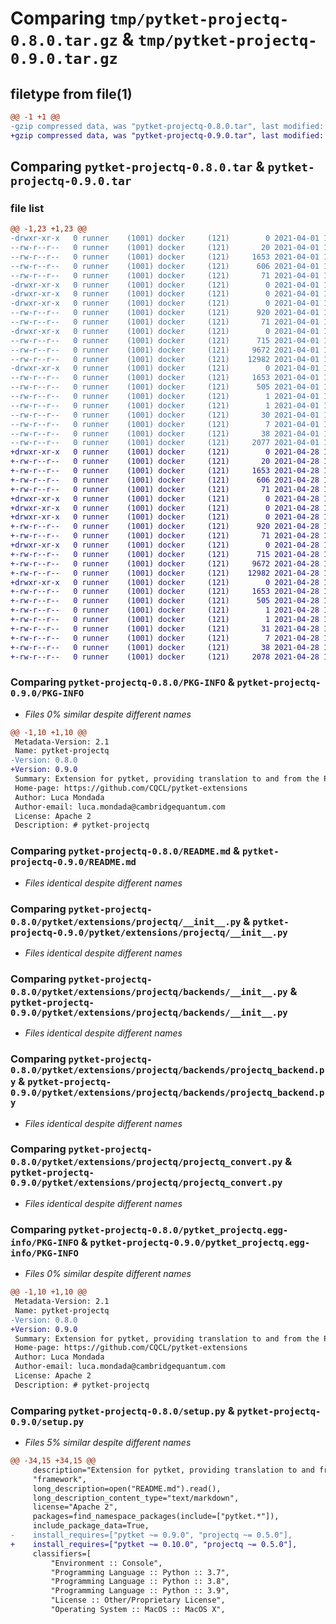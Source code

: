 # Comparing `tmp/pytket-projectq-0.8.0.tar.gz` & `tmp/pytket-projectq-0.9.0.tar.gz`

## filetype from file(1)

```diff
@@ -1 +1 @@
-gzip compressed data, was "pytket-projectq-0.8.0.tar", last modified: Thu Apr  1 10:56:47 2021, max compression
+gzip compressed data, was "pytket-projectq-0.9.0.tar", last modified: Wed Apr 28 13:28:55 2021, max compression
```

## Comparing `pytket-projectq-0.8.0.tar` & `pytket-projectq-0.9.0.tar`

### file list

```diff
@@ -1,23 +1,23 @@
-drwxr-xr-x   0 runner    (1001) docker     (121)        0 2021-04-01 10:56:47.507523 pytket-projectq-0.8.0/
--rw-r--r--   0 runner    (1001) docker     (121)       20 2021-04-01 10:54:45.000000 pytket-projectq-0.8.0/MANIFEST.in
--rw-r--r--   0 runner    (1001) docker     (121)     1653 2021-04-01 10:56:47.507523 pytket-projectq-0.8.0/PKG-INFO
--rw-r--r--   0 runner    (1001) docker     (121)      606 2021-04-01 10:54:45.000000 pytket-projectq-0.8.0/README.md
--rw-r--r--   0 runner    (1001) docker     (121)       71 2021-04-01 10:54:45.000000 pytket-projectq-0.8.0/_metadata.py
-drwxr-xr-x   0 runner    (1001) docker     (121)        0 2021-04-01 10:56:47.507523 pytket-projectq-0.8.0/pytket/
-drwxr-xr-x   0 runner    (1001) docker     (121)        0 2021-04-01 10:56:47.507523 pytket-projectq-0.8.0/pytket/extensions/
-drwxr-xr-x   0 runner    (1001) docker     (121)        0 2021-04-01 10:56:47.507523 pytket-projectq-0.8.0/pytket/extensions/projectq/
--rw-r--r--   0 runner    (1001) docker     (121)      920 2021-04-01 10:54:45.000000 pytket-projectq-0.8.0/pytket/extensions/projectq/__init__.py
--rw-r--r--   0 runner    (1001) docker     (121)       71 2021-04-01 10:56:47.000000 pytket-projectq-0.8.0/pytket/extensions/projectq/_metadata.py
-drwxr-xr-x   0 runner    (1001) docker     (121)        0 2021-04-01 10:56:47.507523 pytket-projectq-0.8.0/pytket/extensions/projectq/backends/
--rw-r--r--   0 runner    (1001) docker     (121)      715 2021-04-01 10:54:45.000000 pytket-projectq-0.8.0/pytket/extensions/projectq/backends/__init__.py
--rw-r--r--   0 runner    (1001) docker     (121)     9672 2021-04-01 10:54:45.000000 pytket-projectq-0.8.0/pytket/extensions/projectq/backends/projectq_backend.py
--rw-r--r--   0 runner    (1001) docker     (121)    12982 2021-04-01 10:54:45.000000 pytket-projectq-0.8.0/pytket/extensions/projectq/projectq_convert.py
-drwxr-xr-x   0 runner    (1001) docker     (121)        0 2021-04-01 10:56:47.507523 pytket-projectq-0.8.0/pytket_projectq.egg-info/
--rw-r--r--   0 runner    (1001) docker     (121)     1653 2021-04-01 10:56:47.000000 pytket-projectq-0.8.0/pytket_projectq.egg-info/PKG-INFO
--rw-r--r--   0 runner    (1001) docker     (121)      505 2021-04-01 10:56:47.000000 pytket-projectq-0.8.0/pytket_projectq.egg-info/SOURCES.txt
--rw-r--r--   0 runner    (1001) docker     (121)        1 2021-04-01 10:56:47.000000 pytket-projectq-0.8.0/pytket_projectq.egg-info/dependency_links.txt
--rw-r--r--   0 runner    (1001) docker     (121)        1 2021-04-01 10:56:47.000000 pytket-projectq-0.8.0/pytket_projectq.egg-info/not-zip-safe
--rw-r--r--   0 runner    (1001) docker     (121)       30 2021-04-01 10:56:47.000000 pytket-projectq-0.8.0/pytket_projectq.egg-info/requires.txt
--rw-r--r--   0 runner    (1001) docker     (121)        7 2021-04-01 10:56:47.000000 pytket-projectq-0.8.0/pytket_projectq.egg-info/top_level.txt
--rw-r--r--   0 runner    (1001) docker     (121)       38 2021-04-01 10:56:47.507523 pytket-projectq-0.8.0/setup.cfg
--rw-r--r--   0 runner    (1001) docker     (121)     2077 2021-04-01 10:54:45.000000 pytket-projectq-0.8.0/setup.py
+drwxr-xr-x   0 runner    (1001) docker     (121)        0 2021-04-28 13:28:55.865154 pytket-projectq-0.9.0/
+-rw-r--r--   0 runner    (1001) docker     (121)       20 2021-04-28 13:26:53.000000 pytket-projectq-0.9.0/MANIFEST.in
+-rw-r--r--   0 runner    (1001) docker     (121)     1653 2021-04-28 13:28:55.865154 pytket-projectq-0.9.0/PKG-INFO
+-rw-r--r--   0 runner    (1001) docker     (121)      606 2021-04-28 13:26:53.000000 pytket-projectq-0.9.0/README.md
+-rw-r--r--   0 runner    (1001) docker     (121)       71 2021-04-28 13:26:53.000000 pytket-projectq-0.9.0/_metadata.py
+drwxr-xr-x   0 runner    (1001) docker     (121)        0 2021-04-28 13:28:55.861154 pytket-projectq-0.9.0/pytket/
+drwxr-xr-x   0 runner    (1001) docker     (121)        0 2021-04-28 13:28:55.861154 pytket-projectq-0.9.0/pytket/extensions/
+drwxr-xr-x   0 runner    (1001) docker     (121)        0 2021-04-28 13:28:55.861154 pytket-projectq-0.9.0/pytket/extensions/projectq/
+-rw-r--r--   0 runner    (1001) docker     (121)      920 2021-04-28 13:26:53.000000 pytket-projectq-0.9.0/pytket/extensions/projectq/__init__.py
+-rw-r--r--   0 runner    (1001) docker     (121)       71 2021-04-28 13:28:55.000000 pytket-projectq-0.9.0/pytket/extensions/projectq/_metadata.py
+drwxr-xr-x   0 runner    (1001) docker     (121)        0 2021-04-28 13:28:55.861154 pytket-projectq-0.9.0/pytket/extensions/projectq/backends/
+-rw-r--r--   0 runner    (1001) docker     (121)      715 2021-04-28 13:26:53.000000 pytket-projectq-0.9.0/pytket/extensions/projectq/backends/__init__.py
+-rw-r--r--   0 runner    (1001) docker     (121)     9672 2021-04-28 13:26:53.000000 pytket-projectq-0.9.0/pytket/extensions/projectq/backends/projectq_backend.py
+-rw-r--r--   0 runner    (1001) docker     (121)    12982 2021-04-28 13:26:53.000000 pytket-projectq-0.9.0/pytket/extensions/projectq/projectq_convert.py
+drwxr-xr-x   0 runner    (1001) docker     (121)        0 2021-04-28 13:28:55.865154 pytket-projectq-0.9.0/pytket_projectq.egg-info/
+-rw-r--r--   0 runner    (1001) docker     (121)     1653 2021-04-28 13:28:55.000000 pytket-projectq-0.9.0/pytket_projectq.egg-info/PKG-INFO
+-rw-r--r--   0 runner    (1001) docker     (121)      505 2021-04-28 13:28:55.000000 pytket-projectq-0.9.0/pytket_projectq.egg-info/SOURCES.txt
+-rw-r--r--   0 runner    (1001) docker     (121)        1 2021-04-28 13:28:55.000000 pytket-projectq-0.9.0/pytket_projectq.egg-info/dependency_links.txt
+-rw-r--r--   0 runner    (1001) docker     (121)        1 2021-04-28 13:28:55.000000 pytket-projectq-0.9.0/pytket_projectq.egg-info/not-zip-safe
+-rw-r--r--   0 runner    (1001) docker     (121)       31 2021-04-28 13:28:55.000000 pytket-projectq-0.9.0/pytket_projectq.egg-info/requires.txt
+-rw-r--r--   0 runner    (1001) docker     (121)        7 2021-04-28 13:28:55.000000 pytket-projectq-0.9.0/pytket_projectq.egg-info/top_level.txt
+-rw-r--r--   0 runner    (1001) docker     (121)       38 2021-04-28 13:28:55.865154 pytket-projectq-0.9.0/setup.cfg
+-rw-r--r--   0 runner    (1001) docker     (121)     2078 2021-04-28 13:26:53.000000 pytket-projectq-0.9.0/setup.py
```

### Comparing `pytket-projectq-0.8.0/PKG-INFO` & `pytket-projectq-0.9.0/PKG-INFO`

 * *Files 0% similar despite different names*

```diff
@@ -1,10 +1,10 @@
 Metadata-Version: 2.1
 Name: pytket-projectq
-Version: 0.8.0
+Version: 0.9.0
 Summary: Extension for pytket, providing translation to and from the ProjectQ framework
 Home-page: https://github.com/CQCL/pytket-extensions
 Author: Luca Mondada
 Author-email: luca.mondada@cambridgequantum.com
 License: Apache 2
 Description: # pytket-projectq
```

### Comparing `pytket-projectq-0.8.0/README.md` & `pytket-projectq-0.9.0/README.md`

 * *Files identical despite different names*

### Comparing `pytket-projectq-0.8.0/pytket/extensions/projectq/__init__.py` & `pytket-projectq-0.9.0/pytket/extensions/projectq/__init__.py`

 * *Files identical despite different names*

### Comparing `pytket-projectq-0.8.0/pytket/extensions/projectq/backends/__init__.py` & `pytket-projectq-0.9.0/pytket/extensions/projectq/backends/__init__.py`

 * *Files identical despite different names*

### Comparing `pytket-projectq-0.8.0/pytket/extensions/projectq/backends/projectq_backend.py` & `pytket-projectq-0.9.0/pytket/extensions/projectq/backends/projectq_backend.py`

 * *Files identical despite different names*

### Comparing `pytket-projectq-0.8.0/pytket/extensions/projectq/projectq_convert.py` & `pytket-projectq-0.9.0/pytket/extensions/projectq/projectq_convert.py`

 * *Files identical despite different names*

### Comparing `pytket-projectq-0.8.0/pytket_projectq.egg-info/PKG-INFO` & `pytket-projectq-0.9.0/pytket_projectq.egg-info/PKG-INFO`

 * *Files 0% similar despite different names*

```diff
@@ -1,10 +1,10 @@
 Metadata-Version: 2.1
 Name: pytket-projectq
-Version: 0.8.0
+Version: 0.9.0
 Summary: Extension for pytket, providing translation to and from the ProjectQ framework
 Home-page: https://github.com/CQCL/pytket-extensions
 Author: Luca Mondada
 Author-email: luca.mondada@cambridgequantum.com
 License: Apache 2
 Description: # pytket-projectq
```

### Comparing `pytket-projectq-0.8.0/setup.py` & `pytket-projectq-0.9.0/setup.py`

 * *Files 5% similar despite different names*

```diff
@@ -34,15 +34,15 @@
     description="Extension for pytket, providing translation to and from the ProjectQ "
     "framework",
     long_description=open("README.md").read(),
     long_description_content_type="text/markdown",
     license="Apache 2",
     packages=find_namespace_packages(include=["pytket.*"]),
     include_package_data=True,
-    install_requires=["pytket ~= 0.9.0", "projectq ~= 0.5.0"],
+    install_requires=["pytket ~= 0.10.0", "projectq ~= 0.5.0"],
     classifiers=[
         "Environment :: Console",
         "Programming Language :: Python :: 3.7",
         "Programming Language :: Python :: 3.8",
         "Programming Language :: Python :: 3.9",
         "License :: Other/Proprietary License",
         "Operating System :: MacOS :: MacOS X",
```

